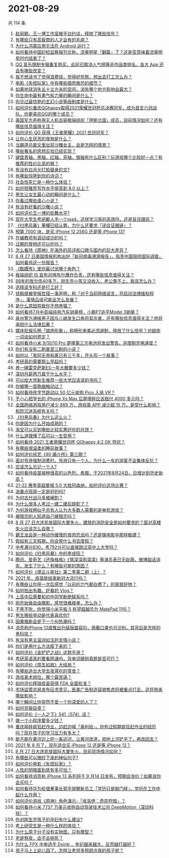 # 2021-08-29

共 114 条

<!-- BEGIN -->
<!-- 最后更新时间 Sun Aug 29 2021 11:02:09 GMT+0800 (China Standard Time) -->

1. [赵丽颖、王一博工作室被平台约谈，释放了哪些信号？](https://www.zhihu.com/question/483066284)
1. [有哪些只有高智商的人才会有的毛病？](https://www.zhihu.com/question/301999320)
1. [为什么鸿蒙应用无法在 Android 运行？](https://www.zhihu.com/question/482631812)
1. [如何看待中国纪检监察报刊文称，流量明星「翻篇」了？这是否意味着流量明星时代结束了？](https://www.zhihu.com/question/483098597)
1. [QQ 音乐限制专辑重复购买，此前已取消人气榜等非作品类排名，各大 App
   还会有哪些改变？](https://www.zhihu.com/question/483175538)
1. [我不想读书了觉得浪费钱，觉得好煎熬，想出去打工怎么办？](https://www.zhihu.com/question/479337876)
1. [电影《失控玩家》中有哪些细思极恐的细节？](https://www.zhihu.com/question/478637496)
1. [如果地球消失五十立方米的空间，消失哪个地方影响会最大？](https://www.zhihu.com/question/473483252)
1. [你生命中最有勇气和力量的瞬间是什么？](https://www.zhihu.com/question/22335730)
1. [你见过最惊艳的玄幻小说等级制度是什么？](https://www.zhihu.com/question/380047941)
1. [如何评价重庆QGhappy取得2021荣耀世冠杯总决赛冠军，成为首支六冠战队，你更喜欢QG的哪个成员？](https://www.zhihu.com/question/483200702)
1. [美国军方声称用无人机击毙极端组织「伊斯兰国」成员，目前情况如何？还有哪些信息值得关注？](https://www.zhihu.com/question/483057435)
1. [如何评价 QG 获得《王者荣耀》2021 世冠冠军？](https://www.zhihu.com/question/483200250)
1. [让你心生厌恶的食物是什么？](https://www.zhihu.com/question/468990798)
1. [当霸道总裁文里出现沙雕女主，会是怎样的情景？](https://www.zhihu.com/question/349076349)
1. [哪些著名的思想实验已经实现？](https://www.zhihu.com/question/312460936)
1. [键盘青轴、黑轴、红轴、茶轴、银轴有什么区别？玩游戏哪个比较好一点？有推荐的性价比高的嘛？](https://www.zhihu.com/question/324433964)
1. [有没有白月光打脸替身的文?](https://www.zhihu.com/question/459071698)
1. [有哪些惊艳到你的诗词？](https://www.zhihu.com/question/470805553)
1. [社会性死亡是一种什么体验？](https://www.zhihu.com/question/310614571)
1. [如何把雅思写作水平提高到 8.0 以上？](https://www.zhihu.com/question/21133796)
1. [男生让女生最心动的瞬间是什么？](https://www.zhihu.com/question/308303577)
1. [你看过哪些虐心小说？](https://www.zhihu.com/question/458915737)
1. [有没有好看的沙雕小说？](https://www.zhihu.com/question/447469750)
1. [如何评价王一博的街舞水平?](https://www.zhihu.com/question/409700681)
1. [现在大学生考研都人手一个ipad，这样学习真的高效吗，还是盲目跟风？](https://www.zhihu.com/question/330048454)
1. [《扫黑风暴》董耀已经认罪，为什么还要求「闭合证据链」？](https://www.zhihu.com/question/482038422)
1. [预算 7000 块，是买 iPhone 12 256G 还是等 iPhone
   13?](https://www.zhihu.com/question/479612322)
1. [在编教师有调动成功的吗？](https://www.zhihu.com/question/378680841)
1. [过期的食物还可以吃吗？](https://www.zhihu.com/question/59095009)
1. [怎么看待《原神》在海外的风评和口碑与国内的巨大差异？](https://www.zhihu.com/question/423581174)
1. [8 月 27
   日美国情报机构出炉「新冠病毒溯源报告」，指责中国阻挠国际调查，如何看待这一份报告？](https://www.zhihu.com/question/483075378)
1. [《甄嬛传》里你最讨厌哪个角色？](https://www.zhihu.com/question/479085679)
1. [极端组织 IS 宣布对喀布尔爆炸负责，还有哪些信息值得关注？](https://www.zhihu.com/question/482846487)
1. [88年的我欠债40多万，刚生完小孩又没收入，老公靠不上，我该怎么办？](https://www.zhihu.com/question/461493299)
1. [选择读专科还是打工好？](https://www.zhihu.com/question/276822598)
1. [钱枫就被举报性侵一事声明，称「对于当前网络谣言，将启动法律维权程序」，事情后续可能会怎么发展？](https://www.zhihu.com/question/482867319)
1. [是什么原因导致你不想养猫？](https://www.zhihu.com/question/57517410)
1. [如何看待7月中高端纯电汽车销量榜，小鹏P7追平Model 3销量？](https://www.zhihu.com/question/481200308)
1. [泉州警方通报男子因与儿媳发生口角将其杀害，还有哪些信息值得关注？他将承担什么法律后果？](https://www.zhihu.com/question/482695708)
1. [媒体批娱乐圈「娘炮形象」，称畸形审美必须遏制，释放了什么信号？对娘炮一词该如何界定？](https://www.zhihu.com/question/482856808)
1. [如何看待小米 9/10/10 Pro
   更换第三方电池将发出警告，并限制充电速度？](https://www.zhihu.com/question/482796869)
1. [你们有没有二刷甚至三刷的小说？](https://www.zhihu.com/question/440149735)
1. [如何以「我同天帝和离已有三千年」开头写一个故事？](https://www.zhihu.com/question/474685510)
1. [考研真的需要那么早起吗？](https://www.zhihu.com/question/453051286)
1. [养一辆雷克萨斯ES一年大概要多少钱？](https://www.zhihu.com/question/480931334)
1. [深圳月薪两万属于什么水平？](https://www.zhihu.com/question/361776418)
1. [可以给大学新生推荐一些大学应该读的书吗？](https://www.zhihu.com/question/26477929)
1. [你被哪一首歌曲触动过？](https://www.zhihu.com/question/482389826)
1. [如何看待传字节跳动以 50 亿元收购 Pico 入局 VR？](https://www.zhihu.com/question/482652294)
1. [不小心把学长的 iPhone Xs Max 后屏撞碎应该赔付 4000
   多元吗？](https://www.zhihu.com/question/357054793)
1. [全国网络游戏用户减少 869 万，游戏类 APP 减少超 15
   万，是受什么影响？和防沉迷系统有关吗？](https://www.zhihu.com/question/483031734)
1. [《扫黑风暴》为什么这么火？](https://www.zhihu.com/question/482205416)
1. [你是因为什么开始成熟的？](https://www.zhihu.com/question/478209370)
1. [淘宝可以买到哪些比较实惠好吃的月饼？](https://www.zhihu.com/question/35038397)
1. [什么道理懂了后可以一生受用？](https://www.zhihu.com/question/456002135)
1. [如何看待 2021 王者荣耀世冠杯 QGhappy 4:2 GK
   夺冠？](https://www.zhihu.com/question/483200616)
1. [有哪些很温柔的睡前故事？](https://www.zhihu.com/question/412080562)
1. [如何评价综艺《90 婚介所》第三期？](https://www.zhihu.com/question/482948297)
1. [面对导游强制消费时，导游只有一个人，为什么一车的游客不会集体反抗？](https://www.zhihu.com/question/480068075)
1. [应该怎么忘记一个人?](https://www.zhihu.com/question/481029694)
1. [如何看待疫苗接种很高的以色列、希腊，于2021年8月24日，日增达到历史新高？](https://www.zhihu.com/question/482497684)
1. [21-22 赛季英超曼城 5:0 大胜阿森纳，如何评价这场比赛？](https://www.zhihu.com/question/483172879)
1. [进重点班就一定是好的吗?](https://www.zhihu.com/question/480051400)
1. [为何古代战马多被阉割？](https://www.zhihu.com/question/65970247)
1. [为什么很多人考过一建二建后辞职了？](https://www.zhihu.com/question/423988927)
1. [为何游戏圈似乎总有人认为大多数人需要的是单机游戏？](https://www.zhihu.com/question/481688844)
1. [被暗恋的人知道自己被暗恋吗？](https://www.zhihu.com/question/434616658)
1. [8 月 27
   日大连凯旋国际大厦失火，建筑的消防安全是如何要求的？面对高楼失火应该怎么自救？](https://www.zhihu.com/question/482944306)
1. [霸王龙会是一种动作缓慢的食肉恐龙吗？还是像电影中那样敏捷？](https://www.zhihu.com/question/478793087)
1. [假如有三天假期，你会带什么书去度假？](https://www.zhihu.com/question/476542191)
1. [中考满分830，考792分可以直接跳过高中上大学吗？](https://www.zhihu.com/question/482242402)
1. [如何评价《扫黑风暴》中的李成阳？](https://www.zhihu.com/question/479951107)
1. [腾讯、爱奇艺《还珠格格》《情深深雨濛濛》等演员表已无赵薇，微博超话消失，发生了什么？有哪些可能的原因？](https://www.zhihu.com/question/482736545)
1. [如何评价《德云斗笑社》第二季第二期（上）？](https://www.zhihu.com/question/482845955)
1. [2021 年，疫苗能结束新冠大流行吗？](https://www.zhihu.com/question/436868073)
1. [有哪些让你用一次后感觉「以前的力气都白费了」的家居好物？](https://www.zhihu.com/question/420760487)
1. [如何拍出有趣、好看的 Vlog？](https://www.zhihu.com/question/264869718)
1. [上高中后需要和初中同学断绝联系吗？](https://www.zhihu.com/question/482604547)
1. [刚开始做自由摄影，感觉很难接单，怎么办？](https://www.zhihu.com/question/479827638)
1. [不黑不吹，你觉得小米平板 5 有望超越华为 MatePad
   11吗？](https://www.zhihu.com/question/473312731)
1. [男生哪些举动是代表喜欢你?](https://www.zhihu.com/question/307189919)
1. [因果推断会是下一个AI热潮吗？](https://www.zhihu.com/question/479067450)
1. [消息称iPhone
   13或推出升级版面容ID，佩戴口罩也可识别，其背后是怎样的黑科技？](https://www.zhihu.com/question/482577854)
1. [有没有男主温润如玉的言情小说？](https://www.zhihu.com/question/343064607)
1. [你们是用什么方法瘦下来的？](https://www.zhihu.com/question/319425534)
1. [如何评价《金铲铲之战》这款手游？](https://www.zhihu.com/question/482549204)
1. [考研英语真的要看网课吗，背单词硬刚真题是否可行？](https://www.zhihu.com/question/376186399)
1. [如何评价《周生如故》大结局？](https://www.zhihu.com/question/482996946)
1. [有哪些适合大学生夜宵吃的零食？](https://www.zhihu.com/question/30701278)
1. [游戏美术岗位，哪个最苦逼？](https://www.zhihu.com/question/356482357)
1. [如何评价辉瑞疫苗获得 FDA 全面批准？](https://www.zhihu.com/question/481995511)
1. [市场监管总局发布征求意见，医美广告制造容貌焦虑将被重点打击，这将带来哪些影响？](https://www.zhihu.com/question/482932892)
1. [哪个瞬间让你突然不爱一个你深爱的人了？](https://www.zhihu.com/question/312570374)
1. [如何克服自卑？](https://www.zhihu.com/question/20694013)
1. [如何评价《一人之下》541（574）话？](https://www.zhihu.com/question/482758959)
1. [做一个小程序要多少钱？](https://www.zhihu.com/question/379130228)
1. [重庆萌娃疯狂赶作业，边赶边喊「奥利给」，你有过假期疯狂赶作业的经历吗？现在孩子的学习压力有多大？](https://www.zhihu.com/question/482816846)
1. [能不能在黄河边上挖一条运河，让黄河改道，把地上河铲平了，再改回去？](https://www.zhihu.com/question/476803673)
1. [2021 年 8 月了，现在适合买 iPhone 12 还是等 iPhone
   13？](https://www.zhihu.com/question/482333201)
1. [8 月 27 日大连凯旋国际大厦失火，目前现场情况如何？](https://www.zhihu.com/question/482940869)
1. [有哪些可以摘抄下来的神仙句子?](https://www.zhihu.com/question/349506586)
1. [如何评价电影《失控玩家》？](https://www.zhihu.com/question/425410017)
1. [人性的阴暗面到底有多可怕？](https://www.zhihu.com/question/282518341)
1. [如何看待消息称 iPhone 13 系列将于 9 月14
   日发布，预期会涨价？如果涨你会买吗？](https://www.zhihu.com/question/482702668)
1. [如何看待华为轮值董事长郭平提醒新员工「学历只是敲门砖」，学历在工作中起什么作用？](https://www.zhihu.com/question/480600584)
1. [如何评价游戏《原神》角色演示-「埃洛伊：奇异狩猎」？](https://www.zhihu.com/question/482849524)
1. [如何看待小米 7737 万美元收购自动驾驶技术公司
   DeepMotion（深动科技）？](https://www.zhihu.com/question/482442685)
1. [你对刚生完孩子的孕妇有什么建议?](https://www.zhihu.com/question/365947547)
1. [考上研究生是一种什么样的体验？](https://www.zhihu.com/question/482815233)
1. [为什么原子分子没有实物图，只有模型？](https://www.zhihu.com/question/57480821)
1. [老是熬夜，会不会猝死？](https://www.zhihu.com/question/482385790)
1. [为什么 FPX 中单选手 Doinb
   ，年纪越来越大，反而越打越好？](https://www.zhihu.com/question/481532834)
1. [孩子马上上幼儿园了，怎样让老师多照顾点我的孩子呢？](https://www.zhihu.com/question/481089129)

<!-- END -->
